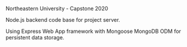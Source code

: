 Northeastern University - Capstone 2020

Node.js backend code base for project server.

Using Express Web App framework with Mongoose MongoDB ODM for persistent data storage.
